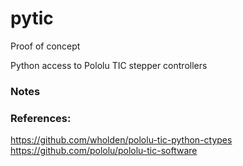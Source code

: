 # pytic

Proof of concept

Python access to Pololu TIC stepper controllers

### Notes



### References:

https://github.com/wholden/pololu-tic-python-ctypes
https://github.com/pololu/pololu-tic-software


